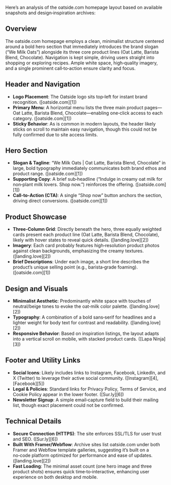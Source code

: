 Here’s an analysis of the oatside.com homepage layout based on available snapshots and design‑inspiration archives:

## Overview

The oatside.com homepage employs a clean, minimalist structure centered around a bold hero section that immediately introduces the brand slogan (“We Milk Oats”) alongside its three core product lines (Oat Latte, Barista Blend, Chocolate). Navigation is kept simple, driving users straight into shopping or exploring recipes. Ample white space, high‑quality imagery, and a single prominent call‑to‑action ensure clarity and focus.

## Header and Navigation

-   **Logo Placement**: The Oatside logo sits top‑left for instant brand recognition. ([oatside.com][1])
-   **Primary Menu**: A horizontal menu lists the three main product pages—Oat Latte, Barista Blend, Chocolate—enabling one‑click access to each category. ([oatside.com][1])
-   **Sticky Behavior**: As is common in modern layouts, the header likely sticks on scroll to maintain easy navigation, though this could not be fully confirmed due to site access limits.

## Hero Section

-   **Slogan & Tagline**: “We Milk Oats | Oat Latte, Barista Blend, Chocolate” in large, bold typography immediately communicates both brand ethos and product range. ([oatside.com][1])
-   **Supporting Copy**: A brief sub‑headline (“Indulge in creamy oat milk for non‑plant milk lovers. Shop now.”) reinforces the offering. ([oatside.com][1])
-   **Call‑to‑Action (CTA)**: A single “Shop now” button anchors the section, driving direct conversions. ([oatside.com][1])

## Product Showcase

-   **Three‑Column Grid**: Directly beneath the hero, three equally weighted cards present each product line (Oat Latte, Barista Blend, Chocolate), likely with hover states to reveal quick details. ([landing.love][2])
-   **Imagery**: Each card probably features high‑resolution product photos against clean backgrounds, emphasizing the creamy textures. ([landing.love][2])
-   **Brief Descriptions**: Under each image, a short line describes the product’s unique selling point (e.g., barista‑grade foaming). ([oatside.com][1])

## Design and Visuals

-   **Minimalist Aesthetic**: Predominantly white space with touches of neutral/beige tones to evoke the oat‑milk color palette. ([landing.love][2])
-   **Typography**: A combination of a bold sans‑serif for headlines and a lighter weight for body text for contrast and readability. ([landing.love][2])
-   **Responsive Behavior**: Based on inspiration listings, the layout adapts into a vertical scroll on mobile, with stacked product cards. ([Lapa Ninja][3])

## Footer and Utility Links

-   **Social Icons**: Likely includes links to Instagram, Facebook, LinkedIn, and X (Twitter) to leverage their active social community. ([Instagram][4], [Facebook][5])
-   **Legal & Policies**: Standard links for Privacy Policy, Terms of Service, and Cookie Policy appear in the lower footer. ([Sur.ly][6])
-   **Newsletter Signup**: A simple email‑capture field to build their mailing list, though exact placement could not be confirmed.

## Technical Details

-   **Secure Connection (HTTPS)**: The site enforces SSL/TLS for user trust and SEO. ([Sur.ly][6])
-   **Built With Framer/Webflow**: Archive sites list oatside.com under both Framer and Webflow template galleries, suggesting it’s built on a no‑code platform optimized for performance and ease of updates. ([landing.love][2])
-   **Fast Loading**: The minimal asset count (one hero image and three product shots) ensures quick time‑to‑interactive, enhancing user experience on both desktop and mobile.
